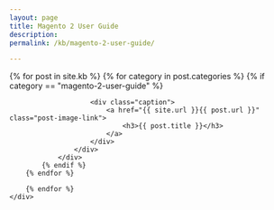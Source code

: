 ```yaml
---
layout: page
title: Magento 2 User Guide
description: 
permalink: /kb/magento-2-user-guide/

---
```





<div class="container">
	<div class="row previews">
		{% for post in site.kb %}
		{% for category in post.categories %}
			{% if category == "magento-2-user-guide" %}
				<div class="col-lg-4 col-sm-6">
					<div class="thumbnail">
						
						<div class="caption">
							<a href="{{ site.url }}{{ post.url }}" class="post-image-link">
			                    <h3>{{ post.title }}</h3>
			                </a>
						</div>
					</div>
				</div>	 
			{% endif %}
		{% endfor %}
		 
		{% endfor %}
	</div>
</div>